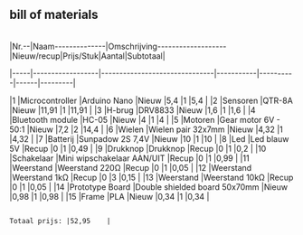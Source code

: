 ## bill of materials
<br />
|Nr.--|Naam--------------|Omschrijving-------------------|Nieuw/recup|Prijs/Stuk|Aantal|Subtotaal|

|-----|------------------|-------------------------------|-----------|----------|------|---------|

|1    |Microcontroller	 |Arduino Nano	                 |Nieuw      |5,4	      |1	   |5,4      |
|2	  |Sensoren	         |QTR-8A	                       |Nieuw      |11,91	    |1	   |11,91    |
|3	  |H-brug	           |DRV8833	                       |Nieuw      |1,6	      |1	   |1,6      |
|4	  |Bluetooth module	 |HC-05	                         |Nieuw      |4	        |1	   |4        |
|5	  |Motoren	         |Gear motor 6V - 50:1	         |Nieuw      |7,2	      |2	   |14,4     |
|6	  |Wielen	           |Wielen pair 32x7mm	           |Nieuw      |4,32	    |1	   |4,32     |
|7	  |Batterij	         |Sunpadow 2S 7,4V	             |Nieuw      |10	      |1	   |10       |
|8	  |Led	             |Led blauw 5V	                 |Recup      |0	        |1	   |0,49     |
|9	  |Drukknop	         |Drukknop 	                     |Recup      |0	        |1	   |0,2      |
|10	  |Schakelaar	       |Mini wipschakelaar AAN/UIT	   |Recup      |0	        |1	   |0,99     |
|11	  |Weerstand	       |Weerstand 220Ω	               |Recup      |0	        |1	   |0,05     | 
|12	  |Weerstand	       |Weerstand 1kΩ	                 |Recup      |0	        |3	   |0,15     |
|13	  |Weerstand	       |Weerstand 10kΩ	               |Recup      |0	        |1	   |0,05     |
|14	  |Prototype Board   |Double shielded board 50x70mm	 |Nieuw      |0,98	    |1	   |0,98     |
|15	  |Frame	           |PLA	                           |Nieuw      |0,34	    |1	   |0,34     |

                                                                         Totaal prijs: |52,95    |
                                                                                              
